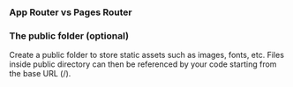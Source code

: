 ### App Router vs Pages Router

### The public folder (optional)
Create a public folder to store static assets such as images, fonts, etc. Files inside public directory can then be referenced by your code starting from the base URL (/).
